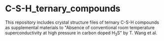# C-S-H_ternary_compounds

This repository includes crystal structure files of ternary C-S-H compounds as supplemental materials to "Absence of conventional room temperature superconductivity at high pressure in carbon doped H$_3$S" by T. Wang et al.
